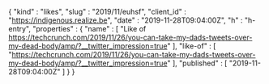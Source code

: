 {
  "kind" : "likes",
  "slug" : "2019/11/euhsf",
  "client_id" : "https://indigenous.realize.be",
  "date" : "2019-11-28T09:04:00Z",
  "h" : "h-entry",
  "properties" : {
    "name" : [ "Like of  https://techcrunch.com/2019/11/26/you-can-take-my-dads-tweets-over-my-dead-body/amp/?__twitter_impression=true" ],
    "like-of" : [ "https://techcrunch.com/2019/11/26/you-can-take-my-dads-tweets-over-my-dead-body/amp/?__twitter_impression=true" ],
    "published" : [ "2019-11-28T09:04:00Z" ]
  }
}
